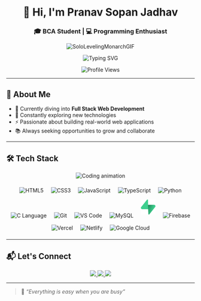 <h1 align="center">👋 Hi, I'm Pranav Sopan Jadhav</h1>
<h3 align="center">🎓 BCA Student | 💻 Programming Enthusiast</h3>

 <p align="center">
  <img src="https://github.com/user-attachments/assets/7378fea3-5404-454f-964c-12031d0a07a2" alt="SoloLevelingMonarchGIF" />
</p>
                                                          
<p align="center">
  <img src="https://readme-typing-svg.herokuapp.com?font=Fira+Code&weight=500&size=22&pause=1000&color=0FF7EC&center=true&vCenter=true&width=435&lines=Code.+Learn.+Build.+Repeat.;Welcome+to+my+GitHub+Profile!" alt="Typing SVG" />
</p>

<p align="center">
  <img src="https://komarev.com/ghpvc/?username=Pranav9594&label=Profile%20Views&color=0e75b6&style=flat" alt="Profile Views" />
</p>

---

## 🚀 About Me 

- 🔭 Currently diving into **Full Stack Web Development**
- 🌱 Constantly exploring new technologies
- ⚡ Passionate about building real-world web applications
- 📚 Always seeking opportunities to grow and collaborate

---

## 🛠️ Tech Stack 

<p align="center">
  <img src="https://cdn.dribbble.com/users/730703/screenshots/6581243/avento.gif" width="400" alt="Coding animation" />
</p>

<p align="center">
  <!-- Frontend -->
  <img src="https://cdn.jsdelivr.net/gh/devicons/devicon/icons/html5/html5-original.svg" style="height:40px; margin:8px;" alt="HTML5" />
  <img src="https://cdn.jsdelivr.net/gh/devicons/devicon/icons/css3/css3-original.svg" style="height:40px; margin:8px;" alt="CSS3" />
  <img src="https://cdn.jsdelivr.net/gh/devicons/devicon/icons/javascript/javascript-original.svg" style="height:40px; margin:8px;" alt="JavaScript" />
  <img src="https://cdn.jsdelivr.net/gh/devicons/devicon/icons/typescript/typescript-original.svg" style="height:40px; margin:8px;" alt="TypeScript" />

  <!-- Programming Languages -->
  <img src="https://cdn.jsdelivr.net/gh/devicons/devicon/icons/python/python-original.svg" style="height:40px; margin:8px;" alt="Python" />
  <img src="https://upload.wikimedia.org/wikipedia/commons/1/18/C_Programming_Language.svg" alt="C Language" style="height:40px; margin:8px;" />

  <!-- Tools -->
  <img src="https://cdn.jsdelivr.net/gh/devicons/devicon/icons/git/git-original.svg" style="height:40px; margin:8px;" alt="Git" />
  <img src="https://cdn.jsdelivr.net/gh/devicons/devicon/icons/vscode/vscode-original.svg" style="height:40px; margin:8px;" alt="VS Code" />

  <!-- Hosting Platforms / Databases -->
  <img src="https://cdn.jsdelivr.net/gh/devicons/devicon/icons/mysql/mysql-original.svg" style="height:40px; margin:8px;" alt="MySQL" />
  <img src="https://raw.githubusercontent.com/supabase/supabase/master/packages/common/assets/images/supabase-logo-icon.png" style="height:40px; margin:8px;" alt="Supabase" />
  <img src="https://cdn.jsdelivr.net/gh/devicons/devicon/icons/firebase/firebase-plain.svg" style="height:40px; margin:8px;" alt="Firebase" />
  <img src="https://assets.vercel.com/image/upload/v1607554385/repositories/vercel/logo.png" style="height:40px; margin:8px;" alt="Vercel" />
  <img src="https://www.netlify.com/v3/img/components/logomark.png" style="height:40px; margin:8px;" alt="Netlify" />
  <img src="https://img.icons8.com/fluency/48/google-cloud.png" style="height:40px; margin:8px;" alt="Google Cloud" />
</p>

---

## 📬 Let's Connect 

<p align="center">
  <a href="https://www.linkedin.com/in/pranav-jadhav-9a6a17317" target="_blank">
    <img src="https://img.shields.io/badge/LinkedIn-%230077B5.svg?&style=for-the-badge&logo=linkedin&logoColor=white"/>
  </a>
  <a href="mailto:pranavjadhav2908@gmail.com">
    <img src="https://img.shields.io/badge/Gmail-D14836?style=for-the-badge&logo=gmail&logoColor=white"/>
  </a>
  <a href="https://github.com/Pranav9594" target="_blank">
    <img src="https://img.shields.io/badge/GitHub-100000?style=for-the-badge&logo=github&logoColor=white"/>
  </a>
</p>

---

> 💬 *“Everything is easy when you are busy”*
